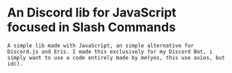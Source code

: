 # An Discord lib for JavaScript focused in Slash Commands

    A simple lib made with JavaScript, an simple alternative for Discord.js and Eris. I made this exclusively for my Discord Bot, i simply want to use a code entirely made by me(yes, this use axios, but idc).
